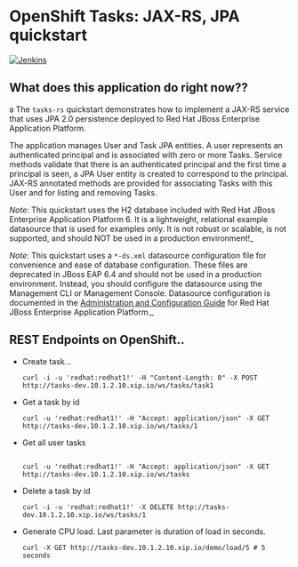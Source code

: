 OpenShift Tasks: JAX-RS, JPA quickstart 
==============================
[![Jenkins](https://circleci.com/gh/OpenShiftDemos/openshift-tasks.svg?&style=shield&circle-token=1462d2d99334a912b32f758616eb39f6390a200b)](https://circleci.com/gh/OpenShiftDemos/openshift-tasks)

What does this application do right now??
----------------------------------------
a
The `tasks-rs` quickstart demonstrates how to implement a JAX-RS service that uses JPA 2.0 persistence deployed to Red Hat JBoss Enterprise Application Platform.

The application manages User and Task JPA entities. A user represents an authenticated principal and is associated with zero or more Tasks. Service methods validate that there is an authenticated principal and the first time a principal is seen, a JPA User entity is created to correspond to the principal. JAX-RS annotated methods are provided for associating Tasks with this User and for listing and removing Tasks.

_Note_: This quickstart uses the H2 database included with Red Hat JBoss Enterprise Application Platform 6. It is a lightweight, relational example datasource that is used for examples only. It is not robust or scalable, is not supported, and should NOT be used in a production environment!_

_Note_: This quickstart uses a `*-ds.xml` datasource configuration file for convenience and ease of database configuration. These files are deprecated in JBoss EAP 6.4 and should not be used in a production environment. Instead, you should configure the datasource using the Management CLI or Management Console. Datasource configuration is documented in the [Administration and Configuration Guide](https://access.redhat.com/documentation/en-US/JBoss_Enterprise_Application_Platform/) for Red Hat JBoss Enterprise Application Platform._


REST Endpoints on OpenShift..
-------------------

* Create task...

  ```
  curl -i -u 'redhat:redhat1!' -H "Content-Length: 0" -X POST http://tasks-dev.10.1.2.10.xip.io/ws/tasks/task1
  ```

* Get a task by id

  ```
  curl -u 'redhat:redhat1!' -H "Accept: application/json" -X GET http://tasks-dev.10.1.2.10.xip.io/ws/tasks/1
  ```

* Get all user tasks

  ```

  curl -u 'redhat:redhat1!' -H "Accept: application/json" -X GET http://tasks-dev.10.1.2.10.xip.io/ws/tasks
  ```

* Delete a task by id

  ```
  curl -i -u 'redhat:redhat1!' -X DELETE http://tasks-dev.10.1.2.10.xip.io/ws/tasks/1
  ```

* Generate CPU load. Last parameter is duration of load in seconds.

  ```
  curl -X GET http://tasks-dev.10.1.2.10.xip.io/demo/load/5 # 5 seconds
  ```
